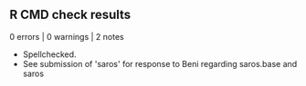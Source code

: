 ## R CMD check results

0 errors | 0 warnings | 2 notes

-   Spellchecked. 
-   See submission of 'saros' for response to Beni regarding saros.base and saros